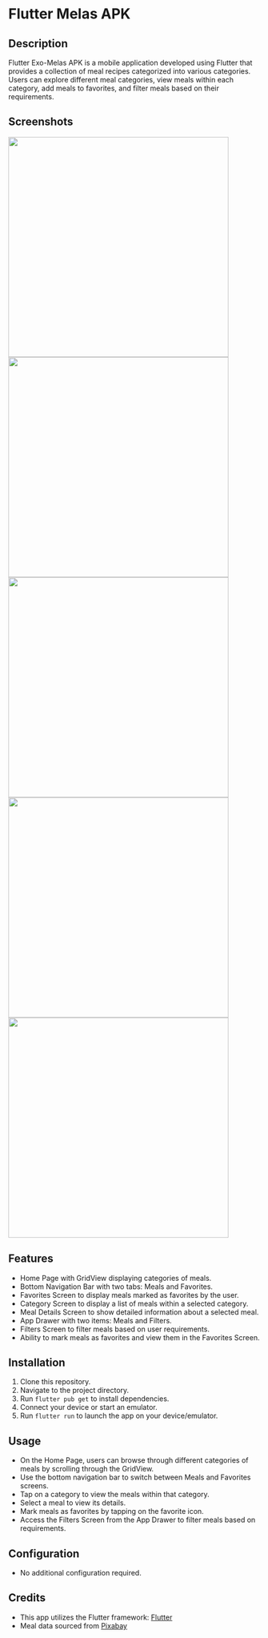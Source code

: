 # Flutter Melas APK

## Description
Flutter Exo-Melas APK is a mobile application developed using Flutter that provides a collection of meal recipes categorized into various categories. Users can explore different meal categories, view meals within each category, add meals to favorites, and filter meals based on their requirements.

## Screenshots
<img src="https://github.com/NishantDabhi/exo-meals/assets/101393352/1f93ac95-01ae-493b-97d2-8e4675e0c3d0" height="440">
<img src="https://github.com/NishantDabhi/exo-meals/assets/101393352/4d4f35eb-8f45-4025-8904-8f083a7386d2" height="440">
<img src="https://github.com/NishantDabhi/exo-meals/assets/101393352/b026178e-3fb5-4660-a10f-7abc8f19e003" height="440">
<img src="https://github.com/NishantDabhi/exo-meals/assets/101393352/9009e900-dbd6-4f91-9b67-aaec3748e593" height="440">
<img src="https://github.com/NishantDabhi/exo-meals/assets/101393352/15d59206-f6fe-4993-8cdb-a499b5e2ba09" height="440">

## Features
- Home Page with GridView displaying categories of meals.
- Bottom Navigation Bar with two tabs: Meals and Favorites.
- Favorites Screen to display meals marked as favorites by the user.
- Category Screen to display a list of meals within a selected category.
- Meal Details Screen to show detailed information about a selected meal.
- App Drawer with two items: Meals and Filters.
- Filters Screen to filter meals based on user requirements.
- Ability to mark meals as favorites and view them in the Favorites Screen.

## Installation
1. Clone this repository.
2. Navigate to the project directory.
3. Run `flutter pub get` to install dependencies.
4. Connect your device or start an emulator.
5. Run `flutter run` to launch the app on your device/emulator.

## Usage
- On the Home Page, users can browse through different categories of meals by scrolling through the GridView.
- Use the bottom navigation bar to switch between Meals and Favorites screens.
- Tap on a category to view the meals within that category.
- Select a meal to view its details.
- Mark meals as favorites by tapping on the favorite icon.
- Access the Filters Screen from the App Drawer to filter meals based on requirements.

## Configuration
- No additional configuration required.

## Credits
- This app utilizes the Flutter framework: [Flutter](https://flutter.dev/)
- Meal data sourced from [Pixabay](https://pixabay.com/)
